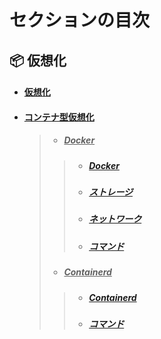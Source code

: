 
# セクションの目次

## 📦 仮想化

* #### [︎仮想化](https://hiroki-it.github.io/tech-notebook/virtualization/virtualization.html)
* #### <u>コンテナ型仮想化</u>
  > * ##### <u>Docker</u>
  > > * ##### [︎Docker](https://hiroki-it.github.io/tech-notebook/virtualization/virtualization_container_docker.html)
  > > * ##### [ストレージ](https://hiroki-it.github.io/tech-notebook/virtualization/virtualization_container_docker_storage.html)
  > > * ##### [ネットワーク](https://hiroki-it.github.io/tech-notebook/virtualization/virtualization_container_docker_network.html)
  > > * ##### [コマンド](https://hiroki-it.github.io/tech-notebook/virtualization/virtualization_container_docker_command.html)
  > * ##### <u>Containerd</u>
  > > * ##### [Containerd](https://hiroki-it.github.io/tech-notebook/virtualization/virtualization_container_containerd.html)
  > > * ##### [コマンド](https://hiroki-it.github.io/tech-notebook/virtualization/virtualization_container_containerd_command.html)

<br>
